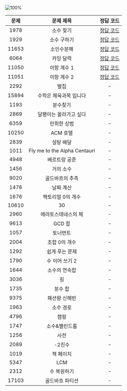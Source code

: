 ![100%](https://progress-bar.dev/6/?scale=39&title=progress&width=500&color=babaca&suffix=/39)

| 문제 | 문제 제목 | 정답 코드 |
| :--: | :--: | :--: |
| 1978 | 소수 찾기 | [정답 코드](../0x12/solutions/1978.cpp) |
| 1929 | 소수 구하기 | [정답 코드](../0x12/solutions/1929.cpp) |
| 11653 | 소인수분해 | [정답 코드](../0x12/solutions/11653.cpp) |
| 6064 | 카잉 달력 | [정답 코드](../0x12/solutions/6064.cpp) |
| 11050 | 이항 계수 1 | [정답 코드](../0x12/solutions/11050.cpp) |
| 11051 | 이항 계수 2 | [정답 코드](../0x12/solutions/11051.cpp) |
| 2292 | 벌집 | - |
| 15894 | 수학은 체육과목 입니다 | - |
| 1193 | 분수찾기 | - |
| 2869 | 달팽이는 올라가고 싶다 | - |
| 6359 | 만취한 상범 | - |
| 10250 | ACM 호텔 | - |
| 2839 | 설탕 배달 | - |
| 1011 | Fly me to the Alpha Centauri | - |
| 4948 | 베르트랑 공준 | - |
| 1456 | 거의 소수 | - |
| 9020 | 골드바흐의 추측 | - |
| 1476 | 날짜 계산 | - |
| 1676 | 팩토리얼 0의 개수 | - |
| 10610 | 30 | - |
| 2960 | 에라토스테네스의 체 | - |
| 9613 | GCD 합 | - |
| 1057 | 토너먼트 | - |
| 2004 | 조합 0의 개수 | - |
| 1292 | 쉽게 푸는 문제 | - |
| 1790 | 수 이어 쓰기 2 | - |
| 1644 | 소수의 연속합 | - |
| 3036 | 링 | - |
| 1735 | 분수 합 | - |
| 9375 | 패션왕 신해빈 | - |
| 1963 | 소수 경로 | - |
| 4796 | 캠핑 | - |
| 1747 | 소수&amp;팰린드롬 | - |
| 1256 | 사전 | - |
| 2089 | -2진수 | - |
| 1019 | 책 페이지 | - |
| 5347 | LCM | - |
| 2312 | 수 복원하기 | - |
| 17103 | 골드바흐 파티션 | - |
